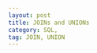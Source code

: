 ```yaml
---
layout: post
title: JOINs and UNIONs
category: SQL, 
tag: JOIN, UNION
---
```


<!-- bigquery notebook을 다운받아서 변환 가능할듯 -->
<!-- SQL 글들을 jupyter notebook에서 가능할까? -->
<!-- https://github.com/fastai/nbdev -->
<!-- https://www.fast.ai/2020/01/20/nb2md/ -->